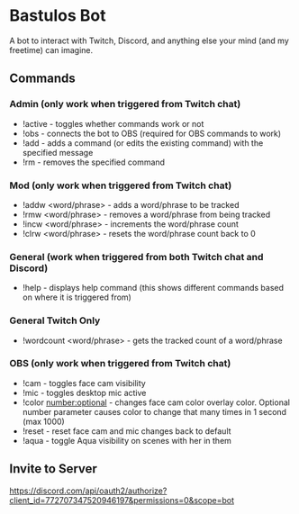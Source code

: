 # Bastulos Bot

A bot to interact with Twitch, Discord, and anything else your mind (and my freetime) can imagine.

## Commands

### Admin (only work when triggered from Twitch chat)

* !active - toggles whether commands work or not
* !obs - connects the bot to OBS (required for OBS commands to work)
* !add <command> <message> - adds a command (or edits the existing command) with the specified message
* !rm <command> - removes the specified command

### Mod (only work when triggered from Twitch chat)

* !addw <word/phrase> - adds a word/phrase to be tracked
* !rmw <word/phrase> - removes a word/phrase from being tracked
* !incw <word/phrase> - increments the word/phrase count
* !clrw <word/phrase> - resets the word/phrase count back to 0

### General (work when triggered from both Twitch chat and Discord)

* !help - displays help command (this shows different commands based on where it is triggered from)

### General Twitch Only

* !wordcount <word/phrase> - gets the tracked count of a word/phrase

### OBS (only work when triggered from Twitch chat)

* !cam - toggles face cam visibility
* !mic - toggles desktop mic active
* !color <number:optional> - changes face cam color overlay color. Optional number parameter causes color to change that many times in 1 second (max 1000)
* !reset - reset face cam and mic changes back to default
* !aqua - toggle Aqua visibility on scenes with her in them

## Invite to Server

https://discord.com/api/oauth2/authorize?client_id=772707347520946197&permissions=0&scope=bot
